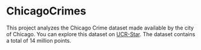 # ChicagoCrimes
This project analyzes the Chicago Crime dataset made available by the city of Chicago. You can explore this dataset on [UCR-Star](https://star.cs.ucr.edu/?Chicago%20Crimes#center=41.8226,-87.6925&zoom=11). The dataset contains a total of 14 million points.
